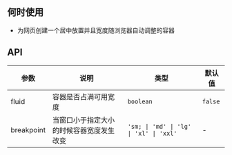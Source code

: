 ## 何时使用

- 为网页创建一个居中放置并且宽度随浏览器自动调整的容器

## API

| 参数 | 说明 | 类型 | 默认值 |
| --- | --- | --- | --- |
| fluid | 容器是否占满可用宽度 | `boolean` | `false` |
| breakpoint | 当窗口小于指定大小的时候容器宽度发生改变 | `'sm; \| 'md' \| 'lg' \| 'xl' \| 'xxl'` | - |
